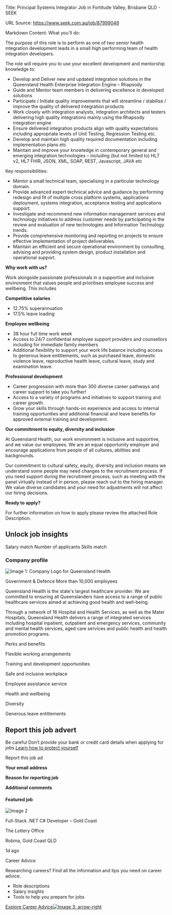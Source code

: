 Title: Principal Systems Integrator Job in Fortitude Valley, Brisbane QLD - SEEK

URL Source: https://www.seek.com.au/job/87999049

Markdown Content:
What you'll do:

The purpose of this role is to perform as one of two senior health integration development leads in a small high performing team of health integration developers.

The role will require you to use your excellent development and mentorship knowledge to:

*   Develop and Deliver new and updated integration solutions in the Queensland Health Enterprise Integration Engine – Rhapsody
*   Guide and Mentor team members in delivering excellence in developed solutions
*   Participate / Initiate quality improvements that will streamline / stabilise / improve the quality of delivered integration products
*   Work closely with integration analysts, integration architects and testers delivering high quality integrations mainly using the Rhapsody integration engine
*   Ensure delivered integration products align with quality expectations including appropriate levels of Unit Testing, Regression Testing etc.
*   Develop and maintain high quality required documentation including implementation plans etc
*   Maintain and improve your knowledge in contemporary general and emerging integration technologies – including (but not limited to) HL7 v2, HL7 FHIR, JSON, XML, SOAP, REST, Javascript, JAVA etc

Key responsibilities:

*   Mentor a small technical team, specialising in a particular technology domain.
*   Provide advanced expert technical advice and guidance by performing redesign and fit of multiple cross platform systems, applications deployment, systems integration, acceptance testing and applications support.
*   Investigate and recommend new information management services and technology initiatives to address customer needs by participating in the review and evaluation of new technologies and Information Technology trends.
*   Provide comprehensive monitoring and reporting on projects to ensure effective implementation of project deliverables.
*   Maintain an efficient and secure operational environment by consulting, advising and providing system design, product installation and operational support.

**Why work with us?**

Work alongside passionate professionals in a supportive and inclusive environment that values people and prioritises employee success and wellbeing. This includes

**Competitive salaries**

*   12.75% superannuation
*   17.5% leave loading

**Employee wellbeing**

*   38 hour full time work week
*   Access to 24/7 confidential employee support providers and counsellors including for immediate family members
*   Additional flexibility to support your work life balance including access to generous leave entitlements, such as purchased leave, domestic violence leave, reproductive health leave, cultural leave, study and examination leave.

**Professional development**

*   Career progression with more than 300 diverse career pathways and career support to take you further!
*   Access to a variety of programs and initiatives to support training and career growth.
*   Grow your skills through hands-on experience and access to internal training opportunities and additional financial and leave benefits for approved external training and development.

**Our commitment to equity, diversity and inclusion**

At Queensland Health, our work environment is inclusive and supportive, and we value our employees. We are an equal opportunity employer and encourage applications from people of all cultures, abilities and backgrounds.

Our commitment to cultural safety, equity, diversity and inclusion means we understand some people may need changes to the recruitment process. If you need support during the recruitment process, such as meeting with the panel virtually instead of in person, please reach out to the hiring manager. We value diverse candidates and your need for adjustments will not affect our hiring decisions.

**Ready to apply?**

For further information on how to apply please review the attached Role Description.

Unlock job insights
-------------------

Salary match Number of applicants Skills match

### Company profile

![Image 1: Company Logo for Queensland Health](https://image-service-cdn.seek.com.au/fa605a57619287caba2587ecb2df64019d676eae/f3c5292cec0e05e4272d9bf9146f390d366481d0)

Government & Defence More than 10,000 employees

Queensland Health is the state's largest healthcare provider. We are committed to ensuring all Queenslanders have access to a range of public healthcare services aimed at achieving good health and well-being.

Through a network of 16 Hospital and Health Services, as well as the Mater Hospitals, Queensland Health delivers a range of integrated services including hospital inpatient, outpatient and emergency services, community and mental health services, aged care services and public health and health promotion programs.

Perks and benefits

Flexible working arrangements

Training and development opportunities

Safe and inclusive workplace

Employee assistance service

Health and wellbeing

Diversity

Generous leave entitlements

Report this job advert
----------------------

Be careful Don’t provide your bank or credit card details when applying for jobs.[Learn how to protect yourself](https://www.seek.com.au/security-privacy)

Report this job ad

**Your email address**

**Reason for reporting job**

**Additional comments**

#### Featured job

![Image 2](https://bx-branding-gateway.cloud.seek.com.au/7a9dc6c0-c5b4-4293-a580-4465c66116c4.1/serpLogo)

Full-Stack .NET C# Developer – Gold Coast

The Lottery Office

Robina, Gold Coast QLD

1d ago

Career Advice

Researching careers? Find all the information and tips you need on career advice.

*   Role descriptions
*   Salary insights
*   Tools to help you prepare for jobs

[Explore Career Advice![Image 3: arrow-right](https://cdn.seeklearning.com.au/media/images/lmis/arrow_right.svg)](https://www.seek.com.au/career-advice?utm_campaign=LMIS_Web&utm_source=SEEK&utm_medium=LMIS&utm_content=job-details)
